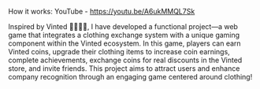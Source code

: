 How it works: 
YouTube - https://youtu.be/A6ukMMQL7Sk

Inspired by Vinted 👕👗👔👚, I have developed a functional project—a web game that integrates a clothing exchange system with a unique gaming component within the Vinted ecosystem. In this game, players can earn Vinted coins, upgrade their clothing items to increase coin earnings, complete achievements, exchange coins for real discounts in the Vinted store, and invite friends. This project aims to attract users and enhance company recognition through an engaging game centered around clothing!
